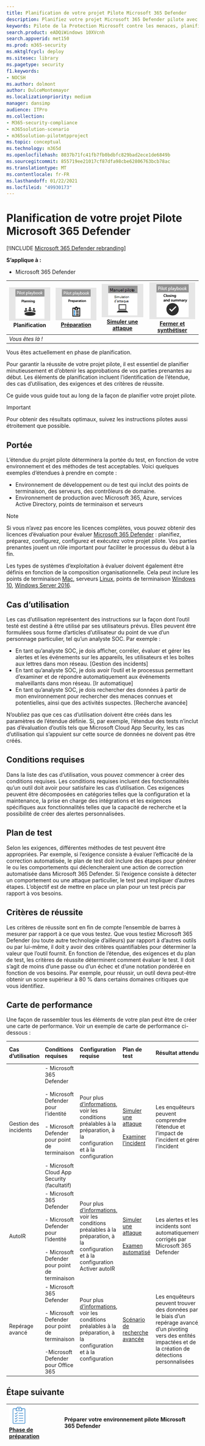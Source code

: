 ```yaml
---
title: Planification de votre projet Pilote Microsoft 365 Defender
description: Planifiez votre projet Microsoft 365 Defender pilote avec les parties prenantes pour gérer les attentes et garantir un résultat réussi.
keywords: Pilote de la Protection Microsoft contre les menaces, planifier le projet pilote Protection Microsoft contre les menaces, évaluer la Protection Microsoft contre les menaces en production, projet pilote de protection Microsoft contre les menaces, cybersécurité, menace avancée persistante, sécurité d’entreprise, appareils, appareils, identité, utilisateurs, données, applications, incidents, examen et correction automatisés, recherche avancée
search.product: eADQiWindows 10XVcnh
search.appverid: met150
ms.prod: m365-security
ms.mktglfcycl: deploy
ms.sitesec: library
ms.pagetype: security
f1.keywords:
- NOCSH
ms.author: dolmont
author: DulceMontemayor
ms.localizationpriority: medium
manager: dansimp
audience: ITPro
ms.collection:
- M365-security-compliance
- m365solution-scenario
- m365solution-pilotmtpproject
ms.topic: conceptual
ms.technology: m365d
ms.openlocfilehash: 8037b71fc41fb7fb0bdbfc829bad2ece1de6849b
ms.sourcegitcommit: 855719ee21017cf87dfa98cbe62806763bcb78ac
ms.translationtype: MT
ms.contentlocale: fr-FR
ms.lasthandoff: 01/22/2021
ms.locfileid: "49930173"
---
```

# <a name="planning-your-pilot-microsoft-365-defender-project"></a>Planification de votre projet Pilote Microsoft 365 Defender 

[!INCLUDE [Microsoft 365 Defender rebranding](../includes/microsoft-defender.md)]


**S’applique à :**
- Microsoft 365 Defender

|![Planification](../../media/phase-diagrams/1-planning.png)<br/>Planification|[![Préparation](../../media/phase-diagrams/2-prepare.png)](prepare-mtpeval.md)<br/>[Préparation](prepare-mtpeval.md) | [![Simuler une attaque](../../media/phase-diagrams/3-simluate.png)](mtp-pilot-simulate.md)<br/>[Simuler une attaque](mtp-pilot-simulate.md) | [![Fermer et synthétiser](../../media/phase-diagrams/4-summary.png)](mtp-pilot-close.md)<br/>[Fermer et synthétiser](mtp-pilot-close.md)|
|--|--|--|--|
|*Vous êtes là !*| | | |

Vous êtes actuellement en phase de planification.

Pour garantir la réussite de votre projet pilote, il est essentiel de planifier minutieusement et d’obtenir les approbations de vos parties prenantes au début. Les éléments de planification incluent l’identification de l’étendue, des cas d’utilisation, des exigences et des critères de réussite.

Ce guide vous guide tout au long de la façon de planifier votre projet pilote. 

>[!IMPORTANT]
>Pour obtenir des résultats optimaux, suivez les instructions pilotes aussi étroitement que possible.


## <a name="scope"></a>Portée

L’étendue du projet pilote déterminera la portée du test, en fonction de votre environnement et des méthodes de test acceptables. Voici quelques exemples d’étendues à prendre en compte :
- Environnement de développement ou de test qui inclut des points de terminaison, des serveurs, des contrôleurs de domaine.
- Environnement de production avec Microsoft 365, Azure, services Active Directory, points de terminaison et serveurs

>[!NOTE]
>Si vous n’avez pas encore les licences complètes, vous pouvez obtenir des licences d’évaluation pour évaluer [Microsoft 365 Defender](https://aka.ms/mtp-trial-lab) : planifiez, préparez, configurez, configurez et exécutez votre projet pilote. Vos parties prenantes jouent un rôle important pour faciliter le processus du début à la fin.

Les types de systèmes d’exploitation à évaluer doivent également être définis en fonction de la composition organisationnelle. Cela peut inclure les points de terminaison [Mac](https://docs.microsoft.com/windows/security/threat-protection/microsoft-defender-atp/microsoft-defender-atp-mac#system-requirements), serveurs [Linux](https://docs.microsoft.com/windows/security/threat-protection/microsoft-defender-atp/microsoft-defender-atp-linux#system-requirements), points de terminaison [Windows 10](https://docs.microsoft.com/windows/security/threat-protection/microsoft-defender-atp/minimum-requirements#supported-windows-versions), [Windows Server 2016](https://docs.microsoft.com/windows/security/threat-protection/microsoft-defender-atp/minimum-requirements#supported-windows-versions).

## <a name="use-cases"></a>Cas d’utilisation

Les cas d’utilisation représentent des instructions sur la façon dont l’outil testé est destiné à être utilisé par ses utilisateurs prévus. Elles peuvent être formulées sous forme d’articles d’utilisateur du point de vue d’un personnage particulier, tel qu’un analyste SOC. Par exemple :
- En tant qu’analyste SOC, je dois afficher, corréler, évaluer et gérer les alertes et les événements sur les appareils, les utilisateurs et les boîtes aux lettres dans mon réseau. [Gestion des incidents]
- En tant qu’analyste SOC, je dois avoir l’outil et le processus permettant d’examiner et de répondre automatiquement aux événements malveillants dans mon réseau. [Ir automatique]
- En tant qu’analyste SOC, je dois rechercher des données à partir de mon environnement pour rechercher des menaces connues et potentielles, ainsi que des activités suspectes. [Recherche avancée]

N’oubliez pas que ces cas d’utilisation doivent être créés dans les paramètres de l’étendue définie. Si, par exemple, l’étendue des tests n’inclut pas d’évaluation d’outils tels que Microsoft Cloud App Security, les cas d’utilisation qui s’appuient sur cette source de données ne doivent pas être créés.

## <a name="requirements"></a>Conditions requises

Dans la liste des cas d’utilisation, vous pouvez commencer à créer des conditions requises. Les conditions requises incluent des fonctionnalités qu’un outil doit avoir pour satisfaire les cas d’utilisation. Ces exigences peuvent être décomposées en catégories telles que la configuration et la maintenance, la prise en charge des intégrations et les exigences spécifiques aux fonctionnalités telles que la capacité de recherche et la possibilité de créer des alertes personnalisées.

## <a name="test-plan"></a>Plan de test

Selon les exigences, différentes méthodes de test peuvent être appropriées. Par exemple, si l’exigence consiste à évaluer l’efficacité de la correction automatisée, le plan de test doit inclure des étapes pour générer le ou les comportements qui déclencheraient une action de correction automatisée dans Microsoft 365 Defender. Si l’exigence consiste à détecter un comportement ou une attaque particulier, le test peut impliquer d’autres étapes. L’objectif est de mettre en place un plan pour un test précis par rapport à vos besoins.

## <a name="success-criteria"></a>Critères de réussite

Les critères de réussite sont en fin de compte l’ensemble de barres à mesurer par rapport à ce que vous testez. Que vous testiez Microsoft 365 Defender (ou toute autre technologie d’ailleurs) par rapport à d’autres outils ou par lui-même, il doit y avoir des critères quantifiables pour déterminer la valeur que l’outil fournit. En fonction de l’étendue, des exigences et du plan de test, les critères de réussite déterminent comment évaluer le test. Il doit s’agit de moins d’une passe ou d’un échec et d’une notation pondérée en fonction de vos besoins. Par exemple, pour réussir, un outil devra peut-être obtenir un score supérieur à 80 % dans certains domaines critiques que vous identifiez.

## <a name="scorecard"></a>Carte de performance

Une façon de rassembler tous les éléments de votre plan peut être de créer une carte de performance. Voir un exemple de carte de performance ci-dessous :

| Cas d’utilisation | Conditions requises | Configuration requise | Plan de test | Résultat attendu | État du test | Niveau | Notes |
|:-------|:-------|:-------|:-------|:-------|:-------|:-------|:-------|
|Gestion des incidents|- Microsoft 365 Defender  </br></br>- Microsoft Defender pour l’identité </br></br>- Microsoft Defender pour point de terminaison </br></br>- Microsoft Cloud App Security (facultatif)|Pour plus [d’informations,](https://aka.ms/mtp-trial-lab) voir les conditions préalables à la préparation, à la configuration et à la configuration |[Simuler une attaque](mtp-pilot-simulate.md) <br></br>[Examiner l’incident](https://docs.microsoft.com/microsoft-365/security/mtp/mtp-pilot-simulate#investigate-an-incident) |Les enquêteurs peuvent comprendre l’étendue et l’impact de l’incident et gérer l’incident||||
|AutoIR|- Microsoft 365 Defender </br></br>- Microsoft Defender pour l’identité </br></br>- Microsoft Defender pour point de terminaison |Pour plus [d’informations,](https://aka.ms/mtp-trial-lab) voir les conditions préalables à la préparation, à la configuration et à la configuration <br>Activer autoIR  |[Simuler une attaque](mtp-pilot-simulate.md) <br></br>[Examen automatisé](https://docs.microsoft.com/microsoft-365/security/mtp/mtp-pilot-simulate#automated-investigation-and-remediation) |Les alertes et les incidents sont automatiquement corrigés par Microsoft 365 Defender||||
|Repérage avancé|- Microsoft 365 Defender </br></br>- Microsoft Defender pour point de terminaison </br></br>-Microsoft Defender pour Office 365 |Pour plus [d’informations,](https://aka.ms/mtp-trial-lab) voir les conditions préalables à la préparation, à la configuration et à la configuration|[Scénario de recherche avancée](https://docs.microsoft.com/microsoft-365/security/mtp/mtp-pilot-simulate#advanced-hunting-scenario) |Les enquêteurs peuvent trouver des données par le biais d’un repérage avancé, d’un pivoting vers des entités impactées et de la création de détections personnalisées||||



## <a name="next-step"></a>Étape suivante
|![Phase de préparation](../../media/mtp/prep.png) <br>[Phase de préparation](prepare-mtpeval.md) | Préparer votre environnement pilote Microsoft 365 Defender
|:-------|:-----|
